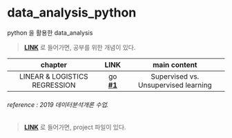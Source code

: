 # data_analysis_python
python 을 활용한 data_analysis


> [**LINK**](https://github.com/iammiori/data_analysis_python/issues) 로 들어가면, 공부를 위한 개념이 있다.


| chapter              | LINK          |main content|
| :--------:            |:----------:   |:-------------:|
| LINEAR & LOGISTICS REGRESSION | go [**#1**](https://github.com/iammiori/data_analysis_python/issues/1) |Supervised vs. Unsupervised learning








###### reference : 2019 데이터분석개론 수업.

> [**LINK**](https://github.com/iammiori/data_analysis_python/tree/master/final_project) 로 들어가면, project 파일이 있다.
